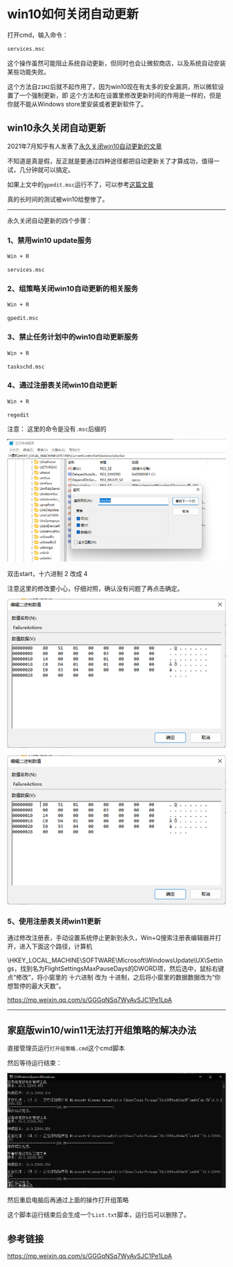 <!--
 * @Author: MB's X13 374870361@qq.com
 * @Date: 2023-04-30 17:52:33
 * @LastEditors: MB's X13 374870361@qq.com
 * @LastEditTime: 2023-11-21 17:23:01
 * @Description: 
-->
# win10如何关闭自动更新

打开cmd，输入命令：
```bash
services.msc
```

这个操作虽然可能阻止系统自动更新，但同时也会让微软商店，以及系统自动安装某些功能失败。

这个方法自`21H2`后就不起作用了，因为win10现在有太多的安全漏洞，所以微软设置了一个强制更新，即
这个方法和在设置里修改更新时间的作用是一样的，但是你就不能从Windows store里安装或者更新软件了。

## win10永久关闭自动更新

2021年7月知乎有人发表了[永久关闭win10自动更新的文章](https://zhuanlan.zhihu.com/p/391195241)

不知道是真是假，反正就是要通过四种途径都把自动更新关了才算成功，值得一试，几分钟就可以搞定。

如果上文中的`gpedit.msc`运行不了，可以参考[这篇文章](https://jingyan.baidu.com/article/cdddd41cb0d76f53ca00e144.html)

真的长时间的测试被win10给整惨了。

----

永久关闭自动更新的四个步骤：

### 1、禁用win10 update服务

`Win + R`

`services.msc`

### 2、组策略关闭win10自动更新的相关服务

`Win + R`

`gpedit.msc`

### 3、禁止任务计划中的win10自动更新服务

`Win + R`

`taskschd.msc`

### 4、通过注册表关闭win10自动更新

`Win + R`

`regedit`

注意：
这里的命令是没有`.msc`后缀的

![](asset/注册表关闭win11自动更新01.png)

双击start，十六进制 2 改成 4

注意这里的修改要小心，仔细对照，确认没有问题了再点击确定。

![](asset/注册表关闭win11自动更新02.png)

![](asset/注册表关闭win11自动更新03.png)

### 5、使用注册表关闭win11更新

通过修改注册表，手动设置系统停止更新到永久，Win+Q搜索注册表编辑器并打开，进入下面这个路径，计算机

\HKEY_LOCAL_MACHINE\SOFTWARE\Microsoft\WindowsUpdate\UX\Settings，找到名为FlightSettingsMaxPauseDays的DWORD项，然后选中，鼠标右键点“修改”，将小窗里的 十六进制 改为 十进制，之后将小窗里的数据数据改为“你想暂停的最大天数”。

https://mp.weixin.qq.com/s/GGGqNSq7WyAvSJC1Pe1LpA

----

## 家庭版win10/win11无法打开组策略的解决办法

直接管理员运行`打开组策略.cmd`这个cmd脚本

然后等待运行结束：

![](asset/开启win11组策略.png)

然后重启电脑后再通过上面的操作打开组策略

这个脚本运行结束后会生成一个`List.txt`脚本，运行后可以删除了。

## 参考链接

https://mp.weixin.qq.com/s/GGGqNSq7WyAvSJC1Pe1LpA
